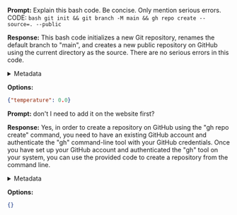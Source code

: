 **Prompt:**
Explain this bash code. Be concise. Only mention serious errors.
    CODE:
     ```bash git init && git branch -M main && gh repo create --source=. --public ```

**Response:**
This bash code initializes a new Git repository, renames the default branch to "main", and creates a new public repository on GitHub using the current directory as the source. There are no serious errors in this code.

<details><summary>Metadata</summary>

- Duration: 1575 ms
- Datetime: 2024-01-06T21:36:27.123801
- Model: gpt-3.5-turbo-0613

</details>

**Options:**
```json
{"temperature": 0.0}
```

**Prompt:**
don't I need to add it on the website first?

**Response:**
Yes, in order to create a repository on GitHub using the "gh repo create" command, you need to have an existing GitHub account and authenticate the "gh" command-line tool with your GitHub credentials. Once you have set up your GitHub account and authenticated the "gh" tool on your system, you can use the provided code to create a repository from the command line.

<details><summary>Metadata</summary>

- Duration: 2530 ms
- Datetime: 2024-01-06T21:37:15.581841
- Model: gpt-3.5-turbo-0613

</details>

**Options:**
```json
{}
```

